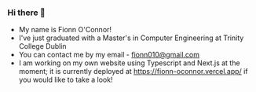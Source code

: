 ### Hi there 👋

- My name is Fionn O'Connor! 
- I've just graduated with a Master's in Computer Engineering at Trinity College Dublin
- You can contact me by my email - fionn010@gmail.com
- I am working on my own website using Typescript and Next.js at the moment; it is currently deployed at https://fionn-oconnor.vercel.app/ if you would like to take a look!

<!--
**FionnOC/FionnOC** is a ✨ _special_ ✨ repository because its `README.md` (this file) appears on your GitHub profile.

Here are some ideas to get you started:

- 🔭 I’m currently working on ...
- 🌱 I’m currently learning ...
- 👯 I’m looking to collaborate on ...
- 🤔 I’m looking for help with ...
- 💬 Ask me about ...
- 📫 How to reach me: ...
- 😄 Pronouns: ...
- ⚡ Fun fact: ...
-->
